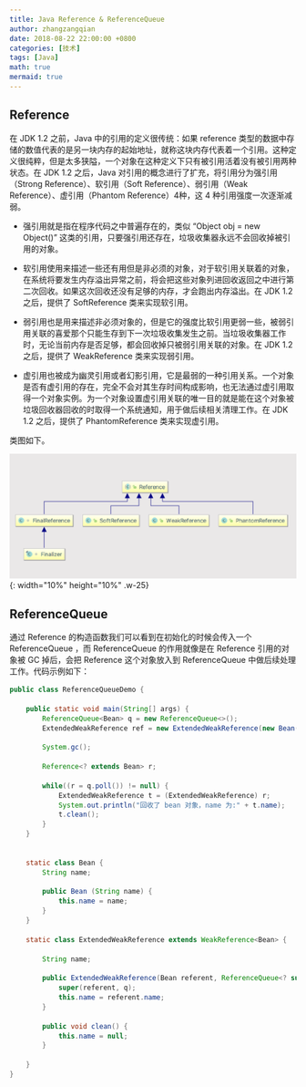 ```yaml
---
title: Java Reference & ReferenceQueue
author: zhangzangqian
date: 2018-08-22 22:00:00 +0800
categories: [技术]
tags: [Java]
math: true
mermaid: true
---
```


## Reference

在 JDK 1.2 之前，Java 中的引用的定义很传统：如果 reference 类型的数据中存储的数值代表的是另一块内存的起始地址，就称这块内存代表着一个引用。这种定义很纯粹，但是太多狭隘，一个对象在这种定义下只有被引用活着没有被引用两种状态。在 JDK 1.2 之后，Java 对引用的概念进行了扩充，将引用分为强引用（Strong Reference）、软引用（Soft Reference）、弱引用（Weak Reference）、虚引用（Phantom Reference）4种，这 4 种引用强度一次逐渐减弱。

- 强引用就是指在程序代码之中普遍存在的，类似 “Object obj = new Object()” 这类的引用，只要强引用还存在，垃圾收集器永远不会回收掉被引用的对象。

- 软引用使用来描述一些还有用但是非必须的对象，对于软引用关联着的对象，在系统将要发生内存溢出异常之前，将会把这些对象列进回收返回之中进行第二次回收。如果这次回收还没有足够的内存，才会跑出内存溢出。在 JDK 1.2 之后，提供了 SoftReference 类来实现软引用。

- 弱引用也是用来描述非必须对象的，但是它的强度比软引用更弱一些，被弱引用关联的喜爱那个只能生存到下一次垃圾收集发生之前。当垃圾收集器工作时，无论当前内存是否足够，都会回收掉只被弱引用关联的对象。在 JDK 1.2 之后，提供了 WeakReference 类来实现弱引用。

- 虚引用也被成为幽灵引用或者幻影引用，它是最弱的一种引用关系。一个对象是否有虚引用的存在，完全不会对其生存时间构成影响，也无法通过虚引用取得一个对象实例。为一个对象设置虚引用关联的唯一目的就是能在这个对象被垃圾回收器回收的时取得一个系统通知，用于做后续相关清理工作。在 JDK 1.2 之后，提供了 PhantomReference 类来实现虚引用。

类图如下。

![java ref structure](/assets/img/java_ref_structure.png){: width="10%" height="10%" .w-25}

## ReferenceQueue

通过 Reference 的构造函数我们可以看到在初始化的时候会传入一个 ReferenceQueue ，而 ReferenceQueue 的作用就像是在 Reference 引用的对象被 GC 掉后，会把 Reference 这个对象放入到 ReferenceQueue 中做后续处理工作。代码示例如下：

```java
public class ReferenceQueueDemo {

    public static void main(String[] args) {
        ReferenceQueue<Bean> q = new ReferenceQueue<>();
        ExtendedWeakReference ref = new ExtendedWeakReference(new Bean("ref"), q);

        System.gc();

        Reference<? extends Bean> r;

        while((r = q.poll()) != null) {
            ExtendedWeakReference t = (ExtendedWeakReference) r;
            System.out.println("回收了 bean 对象，name 为:" + t.name);
            t.clean();
        }
    }


    static class Bean {
        String name;

        public Bean (String name) {
            this.name = name;
        }
    }

    static class ExtendedWeakReference extends WeakReference<Bean> {

        String name;

        public ExtendedWeakReference(Bean referent, ReferenceQueue<? super Bean> q) {
            super(referent, q);
            this.name = referent.name;
        }

        public void clean() {
            this.name = null;
        }

    }
}
```